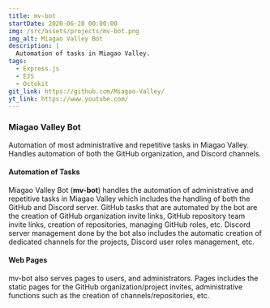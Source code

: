 ```yaml
---
title: mv-bot
startDate: 2020-06-28 00:00:00
img: /src/assets/projects/mv-bot.png
img_alt: Miagao Valley Bot
description: |
  Automation of tasks in Miagao Valley.
tags:
  - Express.js
  - EJS
  - Octokit
git_link: https://github.com/Miagao-Valley/
yt_link: https://www.youtube.com/
---
```


### Miagao Valley Bot

Automation of most administrative and repetitive tasks in Miagao Valley. Handles automation of both the GitHub organization, and Discord channels.

#### Automation of Tasks

Miagao Valley Bot (**mv-bot**) handles the automation of administrative and repetitive tasks in Miagao Valley which includes the handling of both the GitHub and Discord server. GitHub tasks that are automated by the bot are the creation of GitHub organization invite links, GitHub repository team invite links, creation of repositories, managing GitHub roles, etc. Discord server management done by the bot also includes the automatic creation of dedicated channels for the projects, Discord user roles management, etc. 
  
#### Web Pages

mv-bot also serves pages to users, and administrators. Pages includes the static pages for the GitHub organization/project invites, administrative functions such as the creation of channels/repositories, etc. 

